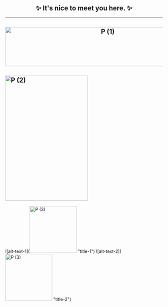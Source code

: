 
<h2 align="center">✨ It's nice to meet you here. ✨</h2>

***

<h2 align="center"><a data-flickr-embed="true" href="https://www.flickr.com/photos/144424911@N02/53914041900/in/album-72177720319428108/" title="P (1)"><img src="https://live.staticflickr.com/65535/53914041900_70d53bfa77_z.jpg" width="640" height="125" alt="P (1)"/></a></h2>

<h2 align="left"><a data-flickr-embed="true" href="https://www.flickr.com/photos/144424911@N02/53914049505/in/album-72177720319428108/" title="P (2)"><img src="https://live.staticflickr.com/65535/53914049505_964f709f01_w.jpg" width="264" height="400" alt="P (2)"/></a></h2>

[//]: # (<h2 align="right"><a data-flickr-embed="true" href="https://www.flickr.com/photos/144424911@N02/53913327324/in/album-72177720319428108/" title="P &#40;3&#41;"><img src="https://live.staticflickr.com/65535/53913327324_328cf79ee7_n.jpg" width="320" height="168" alt="P &#40;3&#41;"/></a></h2>)

![alt-text-1](<a data-flickr-embed="true" href="https://www.flickr.com/photos/144424911@N02/53913327324/in/album-72177720319428108/" title="P (3)"><img src="https://live.staticflickr.com/65535/53913327324_328cf79ee7_q.jpg" width="150" height="150" alt="P (3)"/></a><script async src="//embedr.flickr.com/assets/client-code.js" charset="utf-8"></script> "title-1") ![alt-text-2](<a data-flickr-embed="true" href="https://www.flickr.com/photos/144424911@N02/53913327324/in/album-72177720319428108/" title="P (3)"><img src="https://live.staticflickr.com/65535/53913327324_328cf79ee7_q.jpg" width="150" height="150" alt="P (3)"/></a><script async src="//embedr.flickr.com/assets/client-code.js" charset="utf-8"></script> "title-2")

<!--
**itllsendamsg/itllsendamsg** is a ✨ _special_ ✨ repository because its `README.md` (this file) appears on your GitHub profile.

Here are some ideas to get you started:

- 🔭 I’m currently working on ...
- 🌱 I’m currently learning ...
- 👯 I’m looking to collaborate on ...
- 🤔 I’m looking for help with ...
- 💬 Ask me about ...
- 📫 How to reach me: ...
- 😄 Pronouns: ...
- ⚡ Fun fact: ...
-->
